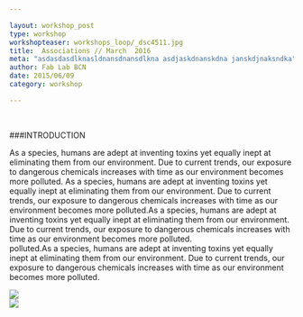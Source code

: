 ```yaml
---

layout: workshop_post
type: workshop
workshopteaser: workshops_loop/_dsc4511.jpg
title:  Associations // March  2016
meta: "asdasdasdlknasldnansdnansdlkna asdjaskdnanskdna janskdjnaksndka"
author: Fab Lab BCN
date: 2015/06/09
category: workshop

---
```


<br>

###INTRODUCTION

As a species, humans are adept at inventing toxins yet equally inept at eliminating them from our environment. Due to current trends, our exposure to dangerous chemicals increases with time as our environment becomes more polluted.
As a species, humans are adept at inventing toxins yet equally inept at eliminating them from our environment. Due to current trends, our exposure to dangerous chemicals increases with time as our environment becomes more polluted.As a species, humans are adept at inventing toxins yet equally inept at eliminating them from our environment. Due to current trends, our exposure to dangerous chemicals increases with time as our environment becomes more polluted.
<br>
polluted.As a species, humans are adept at inventing toxins yet equally inept at eliminating them from our environment. Due to current trends, our exposure to dangerous chemicals increases with time as our environment becomes more polluted.
<br>

<img src="{{site.baseurl}}{{ site.url }}/img workshops arduino_workshop 1.jpg">


<br>

<img src="{{site.baseurl}}{{ site.url }}/img/workshops/workshops_loop/symbiotic-associations-2016-full.jpg">


